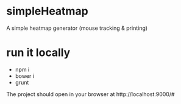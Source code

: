# simpleHeatmap
A simple heatmap generator (mouse tracking &amp; printing)

# run it locally
- npm i
- bower i
- grunt

The project should open in your browser at http://localhost:9000/#


